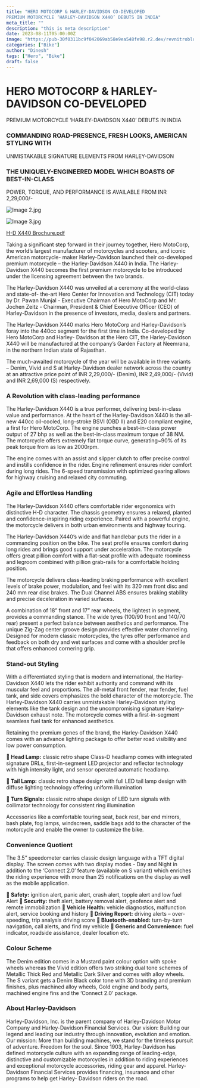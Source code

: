 ```yaml
---
title: "HERO MOTOCORP & HARLEY-DAVIDSON CO-DEVELOPED
PREMIUM MOTORCYCLE ‘HARLEY-DAVIDSON X440’ DEBUTS IN INDIA"
meta_title: ""
description: "this is meta description"
date: 2023-08-11T05:00:00Z
image: "https://pub-30f0311bc9f042069ab58e9ea548fe98.r2.dev/revnitroblog/Blog/blog1/Image%203.jpg"
categories: ["Bike"]
author: "Dinesh"
tags: ["Hero", "Bike"]
draft: false
---
```


# HERO MOTOCORP & HARLEY-DAVIDSON CO-DEVELOPED
PREMIUM MOTORCYCLE ‘HARLEY-DAVIDSON X440’ DEBUTS IN INDIA

### COMMANDING ROAD-PRESENCE, FRESH LOOKS, AMERICAN STYLING WITH
UNMISTAKABLE SIGNATURE ELEMENTS FROM HARLEY-DAVIDSON

### THE UNIQUELY-ENGINEERED MODEL WHICH BOASTS OF BEST-IN-CLASS
POWER, TORQUE, AND PERFORMANCE IS AVAILABLE FROM INR 2,29,000/-

![Image 2.jpg](https://pub-30f0311bc9f042069ab58e9ea548fe98.r2.dev/revnitroblog/Blog/blog1/Image%202.jpg)

![Image 3.jpg](https://pub-30f0311bc9f042069ab58e9ea548fe98.r2.dev/revnitroblog/Blog/blog1/Image%203.jpg)

[H-D X440 Brochure.pdf](HERO%20MOTOCORP%20&%20HARLEY-DAVIDSON%20CO-DEVELOPED%20PREMI%204c4b243abe1b41b0954d0011a57f3291/H-D_X440_Brochure.pdf)

Taking a significant step forward in their journey together, Hero MotoCorp, the world’s
largest manufacturer of motorcycles and scooters, and iconic American motorcycle-
maker Harley-Davidson launched their co-developed premium motorcycle – the
Harley-Davidson X440 in India. The Harley-Davidson X440 becomes the first premium
motorcycle to be introduced under the licensing agreement between the two brands.

The Harley-Davidson X440 was unveiled at a ceremony at the world-class and state-of-
the-art Hero Center for Innovation and Technology (CIT) today by Dr. Pawan Munjal -
Executive Chairman of Hero MotoCorp and Mr. Jochen Zeitz - Chairman, President &
Chief Executive Officer (CEO) of Harley-Davidson in the presence of investors, media,
dealers and partners.

The Harley-Davidson X440 marks Hero MotoCorp and Harley-Davidson’s foray into the
440cc segment for the first time in India. Co-developed by Hero MotoCorp and Harley-
Davidson at the Hero CIT, the Harley-Davidson X440 will be manufactured at the
company’s Garden Factory at Neemrana, in the northern Indian state of Rajasthan.

The much-awaited motorcycle of the year will be available in three variants – Denim,
Vivid and S at Harley-Davidson dealer network across the country at an attractive price
point of INR 2,29,000/- (Denim), INR 2,49,000/- (Vivid) and INR 2,69,000 (S)
respectively.

### A Revolution with class-leading performance

The Harley-Davidson X440 is a true performer, delivering best-in-class value and
performance. At the heart of the Harley-Davidson X440 is the all-new 440cc oil-cooled,
long-stroke BSVI (OBD II) and E20 compliant engine, a first for Hero MotoCorp. The
engine punches a best-in-class power output of 27 bhp as well as the best-in-class
maximum torque of 38 NM. The motorcycle offers extremely flat torque curve,
generating~90% of its peak torque from as low as 2000rpm.

The engine comes with an assist and slipper clutch to offer precise control and instills
confidence in the rider. Engine refinement ensures rider comfort during long rides. The
6-speed transmission with optimized gearing allows for highway cruising and relaxed
city commuting.

### Agile and Effortless Handling

The Harley-Davidson X440 offers comfortable rider ergonomics with distinctive H-D
character. The chassis geometry ensures a relaxed, planted and confidence-inspiring
riding experience. Paired with a powerful engine, the motorcycle delivers in both urban
environments and highway touring.

The Harley-Davidson X440’s wide and flat handlebar puts the rider in a commanding
position on the bike. The seat profile ensures comfort during long rides and brings good
support under acceleration. The motorcycle offers great pillion comfort with a flat-seat
profile with adequate roominess and legroom combined with pillion grab-rails for a
comfortable holding position.

The motorcycle delivers class-leading braking performance with excellent levels of
brake power, modulation, and feel with its 320 mm front disc and 240 mm rear disc
brakes. The Dual Channel ABS ensures braking stability and precise deceleration in
varied surfaces.

A combination of 18” front and 17” rear wheels, the lightest in segment, provides a
commanding stance. The wide tyres (100/90 front and 140/70 rear) present a perfect
balance between aesthetics and performance. The unique Zig-Zag center groove design
provides effective water channeling. Designed for modern classic motorcycles, the tyres
offer performance and feedback on both dry and wet surfaces and come with a shoulder
profile that offers enhanced cornering grip.

### Stand-out Styling

With a differentiated styling that is modern and international, the Harley-Davidson
X440 lets the rider exhibit authority and command with its muscular feel and
proportions. The all-metal front fender, rear fender, fuel tank, and side covers
emphasizes the bold character of the motorcycle. The Harley-Davidson X440 carries
unmistakable Harley-Davidson styling elements like the tank design and the
uncompromising signature Harley-Davidson exhaust note. The motorcycle comes with a
first-in-segment seamless fuel tank for enhanced aesthetics.

Retaining the premium genes of the brand, the Harley-Davidson X440 comes with an
advance lighting package to offer better road visibility and low power consumption.

** Head Lamp:** classic retro shape Class-D headlamp comes with integrated signature
DRLs, first-in-segment LED projector and reflector technology with high intensity
light, and sensor operated automatic headlamp.

** Tail Lamp:** classic retro shape design with full LED tail lamp design with diffuse
lighting technology offering uniform illumination

** Turn Signals:** classic retro shape design of LED turn signals with collimator
technology for consistent ring illumination

Accessories like a comfortable touring seat, back rest, bar end mirrors, bash plate, fog
lamps, windscreen, saddle bags add to the character of the motorcycle and enable the
owner to customize the bike.

### Convenience Quotient

The 3.5” speedometer carries classic design language with a TFT digital display. The
screen comes with two display modes - Day and Night in addition to the ‘Connect 2.0’
feature (available on S variant) which enriches the riding experience with more than 25
notifications on the display as well as the mobile application.

** Safety:** ignition alert, panic alert, crash alert, topple alert and low fuel Alert
** Security:** theft alert, battery removal alert, geofence alert and remote
immobilization
** Vehicle Health:** vehicle diagnostics, malfunction alert, service booking and history
** Driving Report:** driving alerts – over-speeding, trip analysis driving score
** Bluetooth-enabled:** turn-by-turn navigation, call alerts, and find my vehicle
** Generic and Convenience:** fuel indicator, roadside assistance, dealer location etc.

### Colour Scheme

The Denim edition comes in a Mustard paint colour option with spoke wheels whereas
the Vivid edition offers two striking dual tone schemes of Metallic Thick Red and
Metallic Dark Silver and comes with alloy wheels. The S variant gets a Denim Black color
tone with 3D branding and premium finishes, plus machined alloy wheels, Gold engine
and body parts, machined engine fins and the ‘Connect 2.0’ package.

### About Harley-Davidson

Harley-Davidson, Inc. is the parent company of Harley-Davidson Motor Company and
Harley-Davidson Financial Services. Our vision: Building our legend and leading our
industry through innovation, evolution and emotion. Our mission: More than building
machines, we stand for the timeless pursuit of adventure. Freedom for the soul. Since
1903, Harley-Davidson has defined motorcycle culture with an expanding range of
leading-edge, distinctive and customizable motorcycles in addition to riding experiences
and exceptional motorcycle accessories, riding gear and apparel. Harley-Davidson
Financial Services provides financing, insurance and other programs to help get Harley-
Davidson riders on the road.
